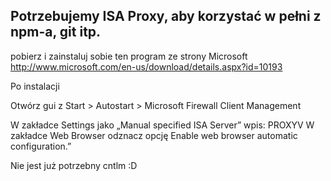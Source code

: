 ## Potrzebujemy ISA Proxy, aby korzystać w pełni z npm-a, git itp.

pobierz i zainstaluj sobie ten program ze strony Microsoft
http://www.microsoft.com/en-us/download/details.aspx?id=10193

Po instalacji

Otwórz gui z Start > Autostart > Microsoft Firewall Client Management

W zakładce Settings jako „Manual specified ISA Server” wpis: PROXYV
W zakładce Web Browser odznacz opcję Enable web browser automatic configuration.”

Nie jest już potrzebny cntlm :D
